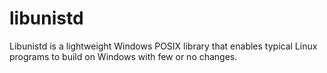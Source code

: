 # libunistd
Libunistd is a lightweight Windows POSIX library that enables typical Linux programs to build on Windows with few or no changes.
